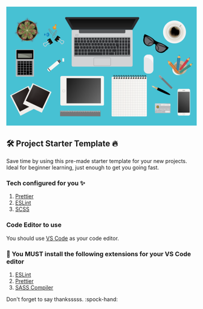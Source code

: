![starter kit](./img/img.png)

## :hammer_and_wrench: Project Starter Template :fire:

Save time by using this pre-made starter template for your new projects. Ideal for beginner learning, just enough to get you going fast.

### Tech configured for you :sparkles:

1. [Prettier](https://prettier.io)
2. [ESLint](https://eslint.org)
3. [SCSS](https://sass-lang.com)

### Code Editor to use

You should use [VS Code](https://code.visualstudio.com) as your code editor.

### :cop: You MUST install the following extensions for your VS Code editor

1. [ESLint](https://marketplace.visualstudio.com/items?itemName=dbaeumer.vscode-eslint)
2. [Prettier](https://marketplace.visualstudio.com/items?itemName=esbenp.prettier-vscode)
3. [SASS Compiler](https://marketplace.visualstudio.com/items?itemName=glenn2223.live-sass)

Don't forget to say thanksssss. :spock-hand:
